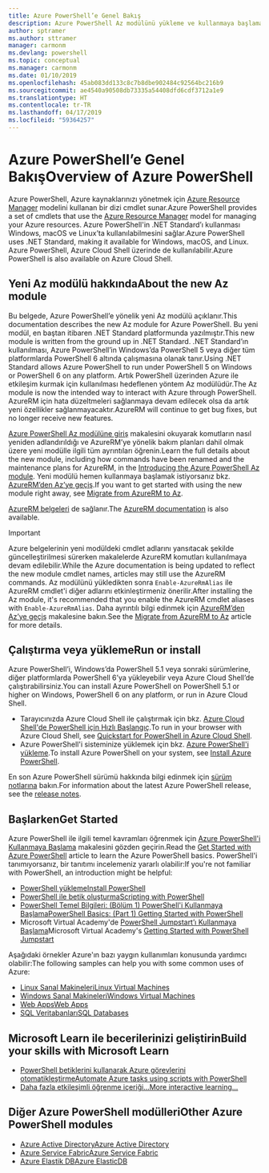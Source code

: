 ```yaml
---
title: Azure PowerShell’e Genel Bakış
description: Azure PowerShell Az modülünü yükleme ve kullanmaya başlama hakkında bilgiler içeren genel bir bakış.
author: sptramer
ms.author: sttramer
manager: carmonm
ms.devlang: powershell
ms.topic: conceptual
ms.manager: carmonm
ms.date: 01/10/2019
ms.openlocfilehash: 45ab083dd133c8c7b8dbe902484c92564bc216b9
ms.sourcegitcommit: ae4540a90508db73335a54408dfd6cdf3712a1e9
ms.translationtype: HT
ms.contentlocale: tr-TR
ms.lasthandoff: 04/17/2019
ms.locfileid: "59364257"
---
```

# <a name="overview-of-azure-powershell"></a><span data-ttu-id="e1f07-103">Azure PowerShell’e Genel Bakış</span><span class="sxs-lookup"><span data-stu-id="e1f07-103">Overview of Azure PowerShell</span></span>

<span data-ttu-id="e1f07-104">Azure PowerShell, Azure kaynaklarınızı yönetmek için [Azure Resource Manager](/azure/azure-resource-manager/resource-group-overview) modelini kullanan bir dizi cmdlet sunar.</span><span class="sxs-lookup"><span data-stu-id="e1f07-104">Azure PowerShell provides a set of cmdlets that use the [Azure Resource Manager](/azure/azure-resource-manager/resource-group-overview) model for managing your Azure resources.</span></span> <span data-ttu-id="e1f07-105">Azure PowerShell'in .NET Standard’ı kullanması Windows, macOS ve Linux’ta kullanılabilmesini sağlar.</span><span class="sxs-lookup"><span data-stu-id="e1f07-105">Azure PowerShell uses .NET Standard, making it available for Windows, macOS, and Linux.</span></span>
<span data-ttu-id="e1f07-106">Azure PowerShell, Azure Cloud Shell üzerinde de kullanılabilir.</span><span class="sxs-lookup"><span data-stu-id="e1f07-106">Azure PowerShell is also available on Azure Cloud Shell.</span></span>

## <a name="about-the-new-az-module"></a><span data-ttu-id="e1f07-107">Yeni Az modülü hakkında</span><span class="sxs-lookup"><span data-stu-id="e1f07-107">About the new Az module</span></span>

<span data-ttu-id="e1f07-108">Bu belgede, Azure PowerShell’e yönelik yeni Az modülü açıklanır.</span><span class="sxs-lookup"><span data-stu-id="e1f07-108">This documentation describes the new Az module for Azure PowerShell.</span></span> <span data-ttu-id="e1f07-109">Bu yeni modül, en baştan itibaren .NET Standard platformunda yazılmıştır.</span><span class="sxs-lookup"><span data-stu-id="e1f07-109">This new module is written from the ground up in .NET Standard.</span></span> <span data-ttu-id="e1f07-110">.NET Standard’ın kullanılması, Azure PowerShell’in Windows’da PowerShell 5 veya diğer tüm platformlarda PowerShell 6 altında çalışmasına olanak tanır.</span><span class="sxs-lookup"><span data-stu-id="e1f07-110">Using .NET Standard allows Azure PowerShell to run under PowerShell 5 on Windows or PowerShell 6 on any platform.</span></span> <span data-ttu-id="e1f07-111">Artık PowerShell üzerinden Azure ile etkileşim kurmak için kullanılması hedeflenen yöntem Az modülüdür.</span><span class="sxs-lookup"><span data-stu-id="e1f07-111">The Az module is now the intended way to interact with Azure through PowerShell.</span></span>
<span data-ttu-id="e1f07-112">AzureRM için hata düzeltmeleri sağlanmaya devam edilecek olsa da artık yeni özellikler sağlanmayacaktır.</span><span class="sxs-lookup"><span data-stu-id="e1f07-112">AzureRM will continue to get bug fixes, but no longer receive new features.</span></span>

<span data-ttu-id="e1f07-113">[Azure PowerShell Az modülüne giriş](new-azureps-module-az.md) makalesini okuyarak komutların nasıl yeniden adlandırıldığı ve AzureRM’ye yönelik bakım planları dahil olmak üzere yeni modülle ilgili tüm ayrıntıları öğrenin.</span><span class="sxs-lookup"><span data-stu-id="e1f07-113">Learn the full details about the new module, including how commands have been renamed and the maintenance plans for AzureRM, in the [Introducing the Azure PowerShell Az module](new-azureps-module-az.md).</span></span> <span data-ttu-id="e1f07-114">Yeni modülü hemen kullanmaya başlamak istiyorsanız bkz. [AzureRM’den Az’ye geçiş](migrate-from-azurerm-to-az.md).</span><span class="sxs-lookup"><span data-stu-id="e1f07-114">If you want to get started with using the new module right away, see [Migrate from AzureRM to Az](migrate-from-azurerm-to-az.md).</span></span>

<span data-ttu-id="e1f07-115">[AzureRM belgeleri](/powershell/azure/azurerm) de sağlanır.</span><span class="sxs-lookup"><span data-stu-id="e1f07-115">The [AzureRM documentation](/powershell/azure/azurerm) is also available.</span></span>

> [!IMPORTANT]
>
> <span data-ttu-id="e1f07-116">Azure belgelerinin yeni modüldeki cmdlet adlarını yansıtacak şekilde güncelleştirilmesi sürerken makalelerde AzureRM komutları kullanılmaya devam edilebilir.</span><span class="sxs-lookup"><span data-stu-id="e1f07-116">While the Azure documentation is being updated to reflect the new module cmdlet names, articles may still use the AzureRM commands.</span></span> <span data-ttu-id="e1f07-117">Az modülünü yükledikten sonra `Enable-AzureRmAlias` ile AzureRM cmdlet'i diğer adlarını etkinleştirmeniz önerilir.</span><span class="sxs-lookup"><span data-stu-id="e1f07-117">After installing the Az module, it's recommended that you enable the AzureRM cmdlet aliases with `Enable-AzureRmAlias`.</span></span> <span data-ttu-id="e1f07-118">Daha ayrıntılı bilgi edinmek için [AzureRM’den Az’ye geçiş](migrate-from-azurerm-to-az.md) makalesine bakın.</span><span class="sxs-lookup"><span data-stu-id="e1f07-118">See the [Migrate from AzureRM to Az](migrate-from-azurerm-to-az.md) article for more details.</span></span>

## <a name="run-or-install"></a><span data-ttu-id="e1f07-119">Çalıştırma veya yükleme</span><span class="sxs-lookup"><span data-stu-id="e1f07-119">Run or install</span></span>

<span data-ttu-id="e1f07-120">Azure PowerShell’i, Windows’da PowerShell 5.1 veya sonraki sürümlerine, diğer platformlarda PowerShell 6’ya yükleyebilir veya Azure Cloud Shell’de çalıştırabilirsiniz.</span><span class="sxs-lookup"><span data-stu-id="e1f07-120">You can install Azure PowerShell on PowerShell 5.1 or higher on Windows, PowerShell 6 on any platform, or run in Azure Cloud Shell.</span></span>

* <span data-ttu-id="e1f07-121">Tarayıcınızda Azure Cloud Shell ile çalıştırmak için bkz. [Azure Cloud Shell'de PowerShell için Hızlı Başlangıç](/azure/cloud-shell/quickstart-powershell).</span><span class="sxs-lookup"><span data-stu-id="e1f07-121">To run in your browser with Azure Cloud Shell, see [Quickstart for PowerShell in Azure Cloud Shell](/azure/cloud-shell/quickstart-powershell).</span></span>
* <span data-ttu-id="e1f07-122">Azure PowerShell'i sisteminize yüklemek için bkz. [Azure PowerShell'i yükleme](install-az-ps.md).</span><span class="sxs-lookup"><span data-stu-id="e1f07-122">To install Azure PowerShell on your system, see [Install Azure PowerShell](install-az-ps.md).</span></span>

<span data-ttu-id="e1f07-123">En son Azure PowerShell sürümü hakkında bilgi edinmek için [sürüm notlarına](release-notes-azureps.md) bakın.</span><span class="sxs-lookup"><span data-stu-id="e1f07-123">For information about the latest Azure PowerShell release, see the [release notes](release-notes-azureps.md).</span></span>

## <a name="get-started"></a><span data-ttu-id="e1f07-124">Başlarken</span><span class="sxs-lookup"><span data-stu-id="e1f07-124">Get Started</span></span>

<span data-ttu-id="e1f07-125">Azure PowerShell ile ilgili temel kavramları öğrenmek için [Azure PowerShell'i Kullanmaya Başlama](get-started-azureps.md) makalesini gözden geçirin.</span><span class="sxs-lookup"><span data-stu-id="e1f07-125">Read the [Get Started with Azure PowerShell](get-started-azureps.md) article to learn the Azure PowerShell basics.</span></span> <span data-ttu-id="e1f07-126">PowerShell'i tanımıyorsanız, bir tanıtımı incelemeniz yararlı olabilir:</span><span class="sxs-lookup"><span data-stu-id="e1f07-126">If you're not familiar with PowerShell, an introduction might be helpful:</span></span>

* [<span data-ttu-id="e1f07-127">PowerShell yükleme</span><span class="sxs-lookup"><span data-stu-id="e1f07-127">Install PowerShell</span></span>](/powershell/scripting/install/installing-powershell)
* [<span data-ttu-id="e1f07-128">PowerShell ile betik oluşturma</span><span class="sxs-lookup"><span data-stu-id="e1f07-128">Scripting with PowerShell</span></span>](/powershell/scripting/powershell-scripting)
* [<span data-ttu-id="e1f07-129">PowerShell Temel Bilgileri: (Bölüm 1) PowerShell'i Kullanmaya Başlama</span><span class="sxs-lookup"><span data-stu-id="e1f07-129">PowerShell Basics: (Part 1) Getting Started with PowerShell</span></span>](https://channel9.msdn.com/Blogs/Taste-of-Premier/PowerShellBasicsPart1)
* <span data-ttu-id="e1f07-130">Microsoft Virtual Academy'de [PowerShell Jumpstart’ı Kullanmaya Başlama](https://mva.microsoft.com/liveevents/powershell-jumpstart)</span><span class="sxs-lookup"><span data-stu-id="e1f07-130">Microsoft Virtual Academy's [Getting Started with PowerShell Jumpstart](https://mva.microsoft.com/liveevents/powershell-jumpstart)</span></span>

<span data-ttu-id="e1f07-131">Aşağıdaki örnekler Azure'ın bazı yaygın kullanımları konusunda yardımcı olabilir:</span><span class="sxs-lookup"><span data-stu-id="e1f07-131">The following samples can help you with some common uses of Azure:</span></span>

* [<span data-ttu-id="e1f07-132">Linux Sanal Makineleri</span><span class="sxs-lookup"><span data-stu-id="e1f07-132">Linux Virtual Machines</span></span>](/azure/virtual-machines/virtual-machines-linux-powershell-samples?toc=/powershell/azure/toc.json)
* [<span data-ttu-id="e1f07-133">Windows Sanal Makineleri</span><span class="sxs-lookup"><span data-stu-id="e1f07-133">Windows Virtual Machines</span></span>](/azure/virtual-machines/virtual-machines-windows-powershell-samples?toc=/powershell/azure/toc.json)
* [<span data-ttu-id="e1f07-134">Web Apps</span><span class="sxs-lookup"><span data-stu-id="e1f07-134">Web Apps</span></span>](/azure/app-service-web/app-service-powershell-samples?toc=/powershell/azure/toc.json)
* [<span data-ttu-id="e1f07-135">SQL Veritabanları</span><span class="sxs-lookup"><span data-stu-id="e1f07-135">SQL Databases</span></span>](/azure/sql-database/sql-database-powershell-samples?toc=/powershell/azure/toc.json)

## <a name="build-your-skills-with-microsoft-learn"></a><span data-ttu-id="e1f07-136">Microsoft Learn ile becerilerinizi geliştirin</span><span class="sxs-lookup"><span data-stu-id="e1f07-136">Build your skills with Microsoft Learn</span></span>

- [<span data-ttu-id="e1f07-137">PowerShell betiklerini kullanarak Azure görevlerini otomatikleştirme</span><span class="sxs-lookup"><span data-stu-id="e1f07-137">Automate Azure tasks using scripts with PowerShell</span></span>](/learn/modules/automate-azure-tasks-with-powershell/)
- [<span data-ttu-id="e1f07-138">Daha fazla etkileşimli öğrenme içeriği...</span><span class="sxs-lookup"><span data-stu-id="e1f07-138">More interactive learning...</span></span>](/learn/browse/?term=powershell)

## <a name="other-azure-powershell-modules"></a><span data-ttu-id="e1f07-139">Diğer Azure PowerShell modülleri</span><span class="sxs-lookup"><span data-stu-id="e1f07-139">Other Azure PowerShell modules</span></span>

* [<span data-ttu-id="e1f07-140">Azure Active Directory</span><span class="sxs-lookup"><span data-stu-id="e1f07-140">Azure Active Directory</span></span>](/powershell/azure/active-directory/)
* [<span data-ttu-id="e1f07-141">Azure Service Fabric</span><span class="sxs-lookup"><span data-stu-id="e1f07-141">Azure Service Fabric</span></span>](/powershell/azure/service-fabric/)
* [<span data-ttu-id="e1f07-142">Azure Elastik DB</span><span class="sxs-lookup"><span data-stu-id="e1f07-142">Azure ElasticDB</span></span>](/powershell/azure/elasticdbjobs/)
